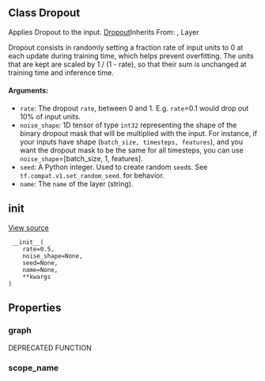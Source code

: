 ## Class Dropout

Applies Dropout to the input.
[Dropout](https://www.tensorflow.org/api_docs/python/tf/keras/layers/Dropout)Inherits From: , Layer


Dropout consists in randomly setting a fraction rate of input units to 0 at each update during training time, which helps prevent overfitting. The units that are kept are scaled by 1 / (1 - rate), so that their sum is unchanged at training time and inference time.
#### Arguments:
- `rate`: The dropout `rate`, between 0 and 1. E.g. `rate`=0.1 would drop out 10% of input units.
- `noise_shape`: 1D tensor of type `int32` representing the shape of the binary dropout mask that will be multiplied with the input. For instance, if your inputs have shape (`batch_size, timesteps, features`), and you want the dropout mask to be the same for all timesteps, you can use `noise_shape`=[batch_size, 1, features].
- `seed`: A Python integer. Used to create random `seed`s. See `tf.compat.v1.set_random_seed`. for behavior.
- `name`: The `name` of the layer (string).
## __init__
[View source](https://github.com/tensorflow/tensorflow/blob/r2.0/tensorflow/python/layers/core.py#L214-L223)


```
 __init__(
    rate=0.5,
    noise_shape=None,
    seed=None,
    name=None,
    **kwargs
)
```
## Properties
### graph

DEPRECATED FUNCTION
### scope_name
